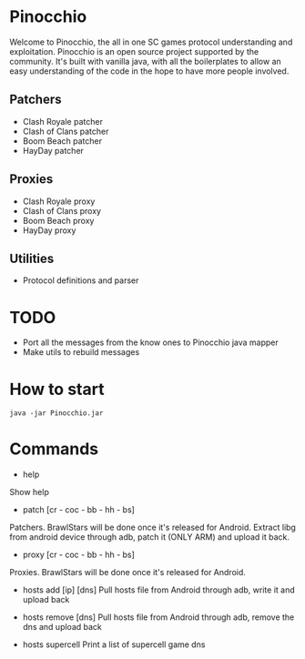 # Pinocchio

Welcome to Pinocchio, the all in one SC games protocol understanding and exploitation. Pinocchio is an open source project supported by the community. 
It's built with vanilla java, with all the boilerplates to allow an easy understanding of the code in the hope to have more people involved.

## Patchers

* Clash Royale patcher
* Clash of Clans patcher
* Boom Beach patcher
* HayDay patcher

## Proxies
* Clash Royale proxy
* Clash of Clans proxy
* Boom Beach proxy
* HayDay proxy

## Utilities
* Protocol definitions and parser

# TODO
* Port all the messages from the know ones to Pinocchio java mapper
* Make utils to rebuild messages

# How to start
```java -jar Pinocchio.jar```

# Commands
* help 

Show help

* patch [cr - coc - bb - hh - bs]

Patchers. BrawlStars will be done once it's released for Android. Extract libg from android device through adb, patch it (ONLY ARM) and upload it back.

* proxy [cr - coc - bb - hh - bs]

Proxies. BrawlStars will be done once it's released for Android. 

* hosts add [ip] [dns]
Pull hosts file from Android through adb, write it and upload back

* hosts remove [dns]
Pull hosts file from Android through adb, remove the dns and upload back

* hosts supercell
Print a list of supercell game dns